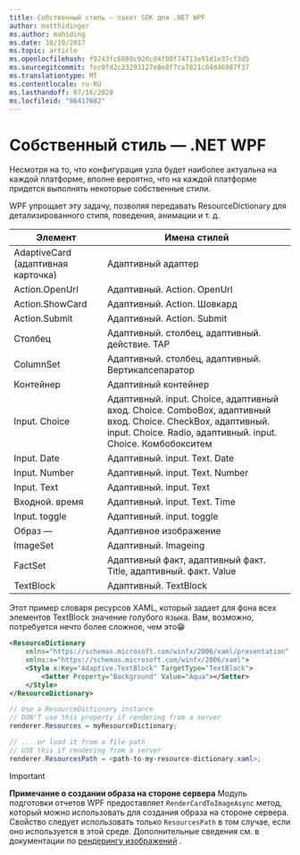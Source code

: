 ```yaml
---
title: Собственный стиль — пакет SDK для .NET WPF
author: matthidinger
ms.author: mahiding
ms.date: 10/19/2017
ms.topic: article
ms.openlocfilehash: f9243fc6880c926c04f80f74713e91d1e37cf3d5
ms.sourcegitcommit: fec0fd2c23293127e8e8f7ca7821c04d46987f37
ms.translationtype: MT
ms.contentlocale: ru-RU
ms.lasthandoff: 07/16/2020
ms.locfileid: "86417602"
---
```

# <a name="native-styling---net-wpf"></a>Собственный стиль — .NET WPF

Несмотря на то, что конфигурация узла будет наиболее актуальна на каждой платформе, вполне вероятно, что на каждой платформе придется выполнять некоторые собственные стили. 

WPF упрощает эту задачу, позволяя передавать ResourceDictionary для детализированного стиля, поведения, анимации и т. д.

| Элемент | Имена стилей |
|---|---|
| AdaptiveCard (адаптивная карточка) | Адаптивный адаптер| 
| Action.OpenUrl  | Адаптивный. Action. OpenUrl  |
| Action.ShowCard | Адаптивный. Action. Шовкард |
| Action.Submit  | Адаптивный. Action. Submit  |
| Столбец | Адаптивный. столбец, адаптивный. действие. TAP |
| ColumnSet | Адаптивный. столбец, адаптивный. Вертикалсепаратор |
| Контейнер | Адаптивный контейнер|
| Input. Choice | Адаптивный. input. Choice, адаптивный вход. Choice. ComboBox, адаптивный вход. Choice. CheckBox, адаптивный. input. Choice. Radio, адаптивный. input. Choice. Комбобокситем |
| Input. Date | Адаптивный. input. Text. Date
| Input. Number | Адаптивный. input. Text. Number |
| Input. Text | Адаптивный. input. Text |
| Входной. время | Адаптивный. input. Text. Time |
| Input. toggle| Адаптивный. input. toggle|
| Образ —  | Адаптивное изображение |
| ImageSet  | Адаптивный. Imageing |
| FactSet | Адаптивный факт, адаптивный факт. Title, адаптивный. факт. Value |
| TextBlock  | Адаптивный. TextBlock |

Этот пример словаря ресурсов XAML, который задает для фона всех элементов TextBlock значение голубого языка. Вам, возможно, потребуется нечто более сложное, чем это😁

```xml
<ResourceDictionary
    xmlns="https://schemas.microsoft.com/winfx/2006/xaml/presentation" 
    xmlns:x="https://schemas.microsoft.com/winfx/2006/xaml">
    <Style x:Key="Adaptive.TextBlock" TargetType="TextBlock">
        <Setter Property="Background" Value="Aqua"></Setter>
    </Style>
</ResourceDictionary>
```
```csharp
// Use a ResourceDictionary instance
// DON'T use this property if rendering from a server
renderer.Resources = myResourceDictionary;

// ... or load it from a file path
// USE this if rendering from a server
renderer.ResourcesPath = <path-to-my-resource-dictionary.xaml>;
```

> [!IMPORTANT]
> **Примечание о создании образа на стороне сервера** Модуль подготовки отчетов WPF предоставляет `RenderCardToImageAsync` метод, который можно использовать для создания образа на стороне сервера. Свойство следует использовать только `ResourcesPath` в том случае, если оно используется в этой среде. Дополнительные сведения см. в документации по [рендерингу изображений](../net-image/getting-started.md) .